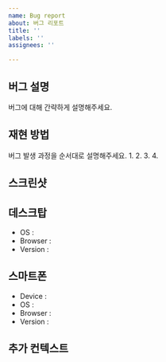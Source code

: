 ```yaml
---
name: Bug report
about: 버그 리포트
title: ''
labels: ''
assignees: ''

---
```


## 버그 설명
버그에 대해 간략하게 설명해주세요.

## 재현 방법
버그 발생 과정을 순서대로 설명해주세요.
1. 
2.
3. 
4. 

##  스크린샷

## 데스크탑
 - OS : 
 - Browser : 
 - Version :

## 스마트폰
 - Device : 
 - OS :
 - Browser :
 - Version :

## 추가 컨텍스트

